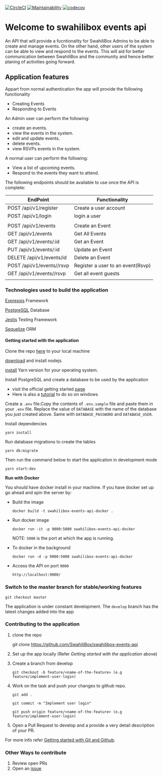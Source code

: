 [![CircleCI](https://circleci.com/gh/SwahiliBox/swahilibox-events-api.svg?style=svg)](https://circleci.com/gh/SwahiliBox/swahilibox-events-api)
[![Maintainability](https://api.codeclimate.com/v1/badges/02fc20612d73a58fd81c/maintainability)](https://codeclimate.com/github/SwahiliBox/swahilibox-events-api/maintainability)
[![codecov](https://codecov.io/gh/SwahiliBox/swahilibox-events-api/branch/develop/graph/badge.svg)](https://codecov.io/gh/SwahiliBox/swahilibox-events-api)

# Welcome to swahilibox events api

  An API that will provide a fucntionality for SwahiliBox  Admins to be able to
  create and manage events.
  On the other hand, other users of the system can be able to view and respond to the events.
  This will aid for better communication between SwahiliBox and the community
  and hence better planing of activities going forward.


## Application features
Appart from normal authentication the app will provide the following
functionality

* Creating Events
* Responding to Events

An Admin user can perform the following:

* create an events.
* view the events in the system.
* edit and update events.
* delete events.
* view RSVPs events in the system.

A normal user can perform the following:

* View a list of upcoming events.
* Respond to the events they want to attend.

The following endpoints should be available to use once the API is complete:

| EndPoint                          | Functionality                     |
| --------------------------------- | --------------------------------- |
| POST     /api/v1/register         | Create a user account             |
| POST     /api/v1/login            | login a user                      |
|                                   |                                   |
| POST     /api/v1/events           | Create an Event                   |
| GET      /api/v1/events           | Get All Events                    |
| GET      /api/v1/events/:id       | Get an Event                      |
| PUT      /api/v1/events/:id       | Update an Event                   |
| DELETE   /api/v1/events/id        | Delete an Event                   |
| POST     /api/v1/events/<id>/rsvp | Register a user to an event(Rsvp) |
| GET      /api/v1/events/<id>/rsvp | Get all event guests              |
|                                   |                                   |

### Technologies used to build the application

[Expressjs](https://expressjs.com/) Framework

[PostgreSQL](https://www.postgresql.org/) Database

[Jestjs](https://jestjs.io/) Testing Framework

[Sequelize](http://docs.sequelizejs.com/) ORM

#### Getting started with the application

Clone the repo [here](https://github.com/SwahiliBox/swahilibox-events-api) to your local machine

[download](https://nodejs.org/en/download/) and install nodejs.

[install](https://yarnpkg.com/en/docs/install) Yarn version for your operating system.

Install PostgreSQL and create a database to be used by the application
  - visit the official getting started [page](https://www.postgresql.org/docs/10/tutorial-start.html)
  - Here is also a [tutorial](https://www.youtube.com/watch?v=e1MwsT5FJRQ) to do so on windows

Create a `.env` file.Copy the contents of `.env.sample` file and paste them in your `.env` file. Replace the value of `DATABASE` with the name of the database you just created above. Same with `DATABASE_PASSWORD` and `DATABASE_USER`.

Install dependencies

`yarn install`

Run database migrations to create the tables

`yarn db:migrate`

Then run the command below to start the application in development mode

`yarn start:dev`

**Run with Docker**

You should have docker install in your machine. If you have docker set up go
ahead and spin the server by:

* Build the image

    `docker build -t swahilibox-events-api-docker .`

* Run docker image

    `docker run -it -p 9000:5000 swahilibox-events-api-docker `

    NOTE: `5000` is the port at which the app is running.

* To docker in the background

    `docker run -d -p 9000:5000 swahilibox-events-api-docker`

* Access the API on port `9000`

     `http://localhost:9000/`


### Switch to the master branch for stable/working features

`git checkout master`

The application is under constant development. The `develop` branch has the latest changes added into the app

### Contributing to the application

 1. clone the repo

       git clone https://github.com/SwahiliBox/swahilibox-events-api

 2. Set up the app locally (Refer *Getting started with the application* above)
 3. Create a branch from develop

        git checkout -b feature/<name-of-the-feature> (e.g feature/implement-user-login)

 4. Work on the task and push your changes to github repo.

        git add .

        git commit -m "Implement user login"

        git push origin feature/<name-of-the-feature> (e.g feature/implement-user-login)

 5. Open a Pull Request to develop and a provide a very detail description of your PR.

 For more info refer [Getting started with Git and Github](https://towardsdatascience.com/getting-started-with-git-and-github-6fcd0f2d4ac6).

 ### Other Ways to contribute
  1. Review open PRs
  2. Open an [issue](https://help.github.com/en/articles/about-issues)


